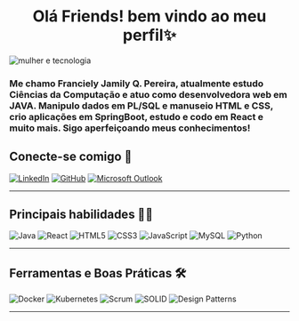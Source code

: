 
<h1 align="center"> Olá Friends! bem vindo ao meu perfil✨ </h1>

![mulher e tecnologia](https://github.com/J4mily/J4mily/assets/101888456/37539dad-ca54-4a6e-8f11-71950f827116)

### Me chamo Franciely Jamily Q. Pereira, atualmente estudo Ciências da Computação e atuo como **desenvolvedora web em JAVA**. Manipulo dados em PL/SQL e manuseio HTML e CSS, crio aplicações em SpringBoot, estudo e codo em React e muito mais. Sigo aperfeiçoando meus conhecimentos! 
<p align="center">
</p>

## Conecte-se comigo 🚀

[![LinkedIn](https://img.shields.io/badge/LinkedIn-0077B5?style=for-the-badge&logo=linkedin&logoColor=white)](https://www.linkedin.com/in/seu-usuario/)
[![GitHub](https://img.shields.io/badge/GitHub-000000?style=for-the-badge&logo=github&logoColor=white)](https://github.com/seu-usuario)
[![Microsoft Outlook](https://img.shields.io/badge/Outlook-0078D4?style=for-the-badge&logo=microsoft-outlook&logoColor=white)](mailto:seuemail@outlook.com)

---

## Principais habilidades 👩‍💻

![Java](https://img.shields.io/badge/Java-ED8B00?style=for-the-badge&logo=openjdk&logoColor=white)
![React](https://img.shields.io/badge/React-20232A?style=for-the-badge&logo=react&logoColor=61DAFB)
![HTML5](https://img.shields.io/badge/HTML5-E34F26?style=for-the-badge&logo=html5&logoColor=white)
![CSS3](https://img.shields.io/badge/CSS3-1572B6?style=for-the-badge&logo=css3&logoColor=white)
![JavaScript](https://img.shields.io/badge/JavaScript-F7DF1E?style=for-the-badge&logo=javascript&logoColor=black)
![MySQL](https://img.shields.io/badge/MySQL-005C84?style=for-the-badge&logo=mysql&logoColor=white)
![Python](https://img.shields.io/badge/Python-3776AB?style=for-the-badge&logo=python&logoColor=white)

---

## Ferramentas e Boas Práticas 🛠️

![Docker](https://img.shields.io/badge/Docker-2496ED?style=for-the-badge&logo=docker&logoColor=white)
![Kubernetes](https://img.shields.io/badge/Kubernetes-326CE5?style=for-the-badge&logo=kubernetes&logoColor=white)
![Scrum](https://img.shields.io/badge/Scrum-6DB33F?style=for-the-badge&logo=scrumalliance&logoColor=white)
![SOLID](https://img.shields.io/badge/SOLID-000000?style=for-the-badge&logo=abstract&logoColor=white)
![Design Patterns](https://img.shields.io/badge/Design%20Patterns-7952B3?style=for-the-badge&logo=patternfly&logoColor=white)

---
<!--
**J4mily/J4mily** is a ✨ _special_ ✨ repository because its `README.md` (this file) appears on your GitHub profile.

Here are some ideas to get you started:

- 🔭 I’m currently working on ...
- 🌱 I’m currently learning ...
- 👯 I’m looking to collaborate on ...
- 🤔 I’m looking for help with ...
- 💬 Ask me about ...
- 📫 How to reach me: ...
- 😄 Pronouns: ...
- ⚡ Fun fact: ...
-->
